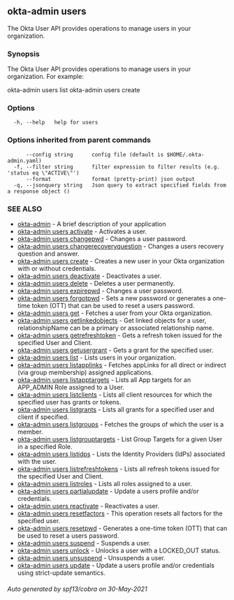 ## okta-admin users

The Okta User API provides operations to manage users in your organization.

### Synopsis


The Okta User API provides operations to manage users in your organization. For example:

okta-admin users list
okta-admin users create
	

### Options

```
  -h, --help   help for users
```

### Options inherited from parent commands

```
      --config string      config file (default is $HOME/.okta-admin.yaml)
  -f, --filter string      filter expression to filter results (e.g. 'status eq \"ACTIVE\"')
      --format             format (pretty-print) json output
  -q, --jsonquery string   Json query to extract specified fields from a response object ()
```

### SEE ALSO

* [okta-admin](okta-admin.md)	 - A brief description of your application
* [okta-admin users activate](okta-admin_users_activate.md)	 - Activates a user.
* [okta-admin users changepwd](okta-admin_users_changepwd.md)	 - Changes a user password.
* [okta-admin users changerecoveryquestion](okta-admin_users_changerecoveryquestion.md)	 - Changes a users recovery question and answer.
* [okta-admin users create](okta-admin_users_create.md)	 - Creates a new user in your Okta organization with or without credentials.
* [okta-admin users deactivate](okta-admin_users_deactivate.md)	 - Deactivates a user.
* [okta-admin users delete](okta-admin_users_delete.md)	 - Deletes a user permanently.
* [okta-admin users expirepwd](okta-admin_users_expirepwd.md)	 - Changes a user password.
* [okta-admin users forgotpwd](okta-admin_users_forgotpwd.md)	 - Sets a new password or generates a one-time token (OTT) that can be used to reset a users password.
* [okta-admin users get](okta-admin_users_get.md)	 - Fetches a user from your Okta organization.
* [okta-admin users getlinkedobjects](okta-admin_users_getlinkedobjects.md)	 - Get linked objects for a user, relationshipName can be a primary or associated relationship name.
* [okta-admin users getrefreshtoken](okta-admin_users_getrefreshtoken.md)	 - Gets a refresh token issued for the specified User and Client.
* [okta-admin users getusergrant](okta-admin_users_getusergrant.md)	 - Gets a grant for the specified user.
* [okta-admin users list](okta-admin_users_list.md)	 - Lists users in your organization.
* [okta-admin users listapplinks](okta-admin_users_listapplinks.md)	 - Fetches appLinks for all direct or indirect (via group membership) assigned applications.
* [okta-admin users listapptargets](okta-admin_users_listapptargets.md)	 - Lists all App targets for an APP_ADMIN Role assigned to a User.
* [okta-admin users listclients](okta-admin_users_listclients.md)	 - Lists all client resources for which the specified user has grants or tokens.
* [okta-admin users listgrants](okta-admin_users_listgrants.md)	 - Lists all grants for a specified user and client if specified.
* [okta-admin users listgroups](okta-admin_users_listgroups.md)	 - Fetches the groups of which the user is a member.
* [okta-admin users listgrouptargets](okta-admin_users_listgrouptargets.md)	 - List Group Targets for a given User in a specified Role.
* [okta-admin users listidps](okta-admin_users_listidps.md)	 - Lists the Identity Providers (IdPs) associated with the user.
* [okta-admin users listrefreshtokens](okta-admin_users_listrefreshtokens.md)	 - Lists all refresh tokens issued for the specified User and Client.
* [okta-admin users listroles](okta-admin_users_listroles.md)	 - Lists all roles assigned to a user.
* [okta-admin users partialupdate](okta-admin_users_partialupdate.md)	 - Update a users profile and/or credentials.
* [okta-admin users reactivate](okta-admin_users_reactivate.md)	 - Reactivates a user.
* [okta-admin users resetfactors](okta-admin_users_resetfactors.md)	 - This operation resets all factors for the specified user.
* [okta-admin users resetpwd](okta-admin_users_resetpwd.md)	 - Generates a one-time token (OTT) that can be used to reset a users password.
* [okta-admin users suspend](okta-admin_users_suspend.md)	 - Suspends a user.
* [okta-admin users unlock](okta-admin_users_unlock.md)	 - Unlocks a user with a LOCKED_OUT status.
* [okta-admin users unsuspend](okta-admin_users_unsuspend.md)	 - Unsuspends a user.
* [okta-admin users update](okta-admin_users_update.md)	 - Update a users profile and/or credentials using strict-update semantics.

###### Auto generated by spf13/cobra on 30-May-2021
